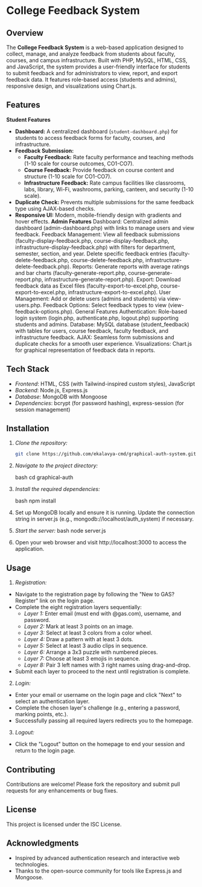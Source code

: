 # College Feedback System

## Overview

The **College Feedback System** is a web-based application designed to collect, manage, and analyze feedback from students about faculty, courses, and campus infrastructure. Built with PHP, MySQL, HTML, CSS, and JavaScript, the system provides a user-friendly interface for students to submit feedback and for administrators to view, report, and export feedback data. It features role-based access (students and admins), responsive design, and visualizations using Chart.js.

## Features

**Student Features**

- **Dashboard:** A centralized dashboard (`student-dashboard.php`) for students to access feedback forms for faculty, courses, and infrastructure.
- **Feedback Submission:**
  - **Faculty Feedback:** Rate faculty performance and teaching methods (1-10 scale for course outcomes, CO1-CO7).
   -  **Course Feedback:** Provide feedback on course content and structure (1-10 scale for CO1-CO7).
   -  **Infrastructure Feedback:** Rate campus facilities like classrooms, labs, library, Wi-Fi, washrooms, parking, canteen, and security (1-10 scale).
- **Duplicate Check:** Prevents multiple submissions for the same feedback type using AJAX-based checks.
- **Responsive UI:** Modern, mobile-friendly design with gradients and hover effects.
  **Admin Features**
  Dashboard: Centralized admin dashboard (admin-dashboard.php) with links to manage users and view feedback.
  Feedback Management:
  View all feedback submissions (faculty-display-feedback.php, course-display-feedback.php, infrastructure-display-feedback.php) with filters for department, semester, section, and year.
  Delete specific feedback entries (faculty-delete-feedback.php, course-delete-feedback.php, infrastructure-delete-feedback.php).
  Reports: Generate reports with average ratings and bar charts (faculty-generate-report.php, course-generate-report.php, infrastructure-generate-report.php).
  Export: Download feedback data as Excel files (faculty-export-to-excel.php, course-export-to-excel.php, infrastructure-export-to-excel.php).
  User Management: Add or delete users (admins and students) via view-users.php.
  Feedback Options: Select feedback types to view (view-feedback-options.php).
  General Features
  Authentication: Role-based login system (login.php, authenticate.php, logout.php) supporting students and admins.
  Database: MySQL database (student_feedback) with tables for users, course feedback, faculty feedback, and infrastructure feedback.
  AJAX: Seamless form submissions and duplicate checks for a smooth user experience.
  Visualizations: Chart.js for graphical representation of feedback data in reports.

## Tech Stack

- _Frontend_: HTML, CSS (with Tailwind-inspired custom styles), JavaScript
- _Backend_: Node.js, Express.js
- _Database_: MongoDB with Mongoose
- _Dependencies_: bcrypt (for password hashing), express-session (for session management)

## Installation

1. _Clone the repository:_

   ```bash
   git clone https://github.com/ekalavya-cmd/graphical-auth-system.git
   ```

2. _Navigate to the project directory:_

   bash
   cd graphical-auth

3. _Install the required dependencies:_

   bash
   npm install

4. Set up MongoDB locally and ensure it is running. Update the connection string in server.js (e.g., mongodb://localhost/auth_system) if necessary.
5. _Start the server:_
   bash
   node server.js
6. Open your web browser and visit http://localhost:3000 to access the application.

## Usage

1. _Registration:_

- Navigate to the registration page by following the "New to GAS? Register" link on the login page.
- Complete the eight registration layers sequentially:
  - _Layer 1:_ Enter email (must end with @gas.com), username, and password.
  - _Layer 2:_ Mark at least 3 points on an image.
  - _Layer 3:_ Select at least 3 colors from a color wheel.
  - _Layer 4:_ Draw a pattern with at least 3 dots.
  - _Layer 5:_ Select at least 3 audio clips in sequence.
  - _Layer 6:_ Arrange a 3x3 puzzle with numbered pieces.
  - _Layer 7:_ Choose at least 3 emojis in sequence.
  - _Layer 8:_ Pair 3 left names with 3 right names using drag-and-drop.
- Submit each layer to proceed to the next until registration is complete.

2. _Login:_

- Enter your email or username on the login page and click "Next" to select an authentication layer.
- Complete the chosen layer's challenge (e.g., entering a password, marking points, etc.).
- Successfully passing all required layers redirects you to the homepage.

3. _Logout:_

- Click the "Logout" button on the homepage to end your session and return to the login page.

## Contributing

Contributions are welcome! Please fork the repository and submit pull requests for any enhancements or bug fixes.

## License

This project is licensed under the ISC License.

## Acknowledgments

- Inspired by advanced authentication research and interactive web technologies.
- Thanks to the open-source community for tools like Express.js and Mongoose.

